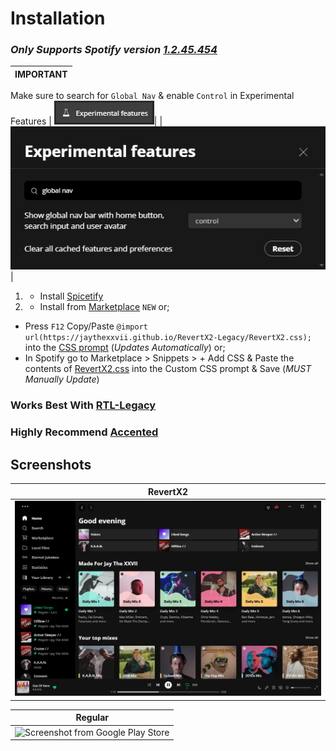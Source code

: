 # Installation
### *Only Supports Spotify version [1.2.45.454](https://loadspot.pages.dev/)*
|IMPORTANT|
|:---:|
Make sure to search for `Global Nav` & enable `Control` in Experimental Features
| ![Experimental Features](https://raw.githubusercontent.com/JayTheXXVII/jaythexxvii.github.io/main/Assets/Spicetify/Experimental_Features.png)| 
|![Global Nav](https://raw.githubusercontent.com/JayTheXXVII/jaythexxvii.github.io/main/Assets/Spicetify/Global_Nav_Setting.png)|

1. - Install [Spicetify](https://spicetify.app/) 
2. - Install from [Marketplace](https://github.com/spicetify/marketplace) `NEW` or;
- Press `F12` Copy/Paste `@import url(https://jaythexxvii.github.io/RevertX2-Legacy/RevertX2.css);` into the [CSS prompt](https://github.com/FlafyDev/spotify-css-editor)  (*Updates Automatically*) or;
- In Spotify go to Marketplace > Snippets > + Add CSS & Paste the contents of [RevertX2.css](https://jaythexxvii.github.io/RevertX2-Legacy/RevertX2.css) into the Custom CSS prompt & Save (*MUST Manually Update*)

###  Works Best With [RTL-Legacy](https://github.com/JayTheXXVII/RTL)
### Highly Recommend [Accented](https://github.com/luximus-hunter/accented) 
## Screenshots

|RevertX2|
|---|
|![Screenshot of RevertX2](https://raw.githubusercontent.com/JayTheXXVII/jaythexxvii.github.io/main/Assets/RevertX2%20Preview%20Image.png)|


|Regular|
|---|
|![Screenshot from Google Play Store](https://play-lh.googleusercontent.com/kDXJ6XA2Cm47lzDCvvu6HNCu0PWmTwZKiY0ldCWrCgXGT3Ms-lbP_WN1v5vknspnLT15=w5120-h2880)|
